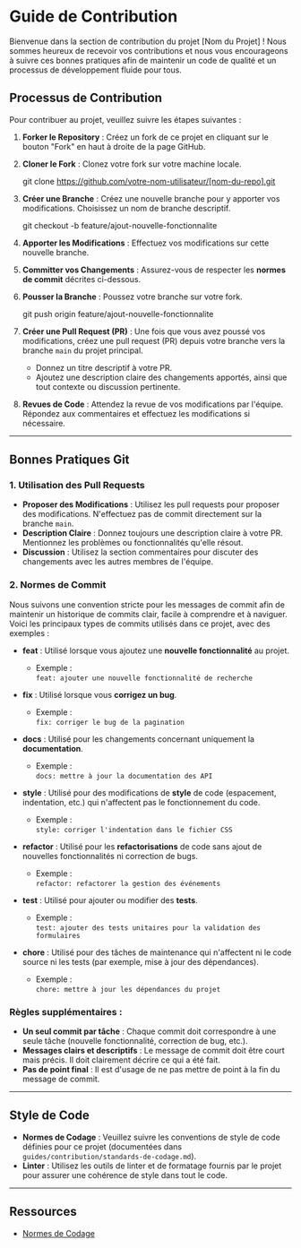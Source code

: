 # Guide de Contribution

Bienvenue dans la section de contribution du projet [Nom du Projet] ! Nous sommes heureux de recevoir vos contributions et nous vous encourageons à suivre ces bonnes pratiques afin de maintenir un code de qualité et un processus de développement fluide pour tous.

## Processus de Contribution

Pour contribuer au projet, veuillez suivre les étapes suivantes :

1. **Forker le Repository** : Créez un fork de ce projet en cliquant sur le bouton "Fork" en haut à droite de la page GitHub.
   
2. **Cloner le Fork** : Clonez votre fork sur votre machine locale.

   git clone https://github.com/votre-nom-utilisateur/[nom-du-repo].git

3. **Créer une Branche** : Créez une nouvelle branche pour y apporter vos modifications. Choisissez un nom de branche descriptif.

   git checkout -b feature/ajout-nouvelle-fonctionnalite

4. **Apporter les Modifications** : Effectuez vos modifications sur cette nouvelle branche.

5. **Committer vos Changements** : Assurez-vous de respecter les **normes de commit** décrites ci-dessous.

6. **Pousser la Branche** : Poussez votre branche sur votre fork.

   git push origin feature/ajout-nouvelle-fonctionnalite

7. **Créer une Pull Request (PR)** : Une fois que vous avez poussé vos modifications, créez une pull request (PR) depuis votre branche vers la branche `main` du projet principal.
   - Donnez un titre descriptif à votre PR.
   - Ajoutez une description claire des changements apportés, ainsi que tout contexte ou discussion pertinente.

8. **Revues de Code** : Attendez la revue de vos modifications par l'équipe. Répondez aux commentaires et effectuez les modifications si nécessaire.

---

## Bonnes Pratiques Git

### 1. Utilisation des Pull Requests
- **Proposer des Modifications** : Utilisez les pull requests pour proposer des modifications. N'effectuez pas de commit directement sur la branche `main`.
- **Description Claire** : Donnez toujours une description claire à votre PR. Mentionnez les problèmes ou fonctionnalités qu'elle résout.
- **Discussion** : Utilisez la section commentaires pour discuter des changements avec les autres membres de l'équipe.

### 2. Normes de Commit
Nous suivons une convention stricte pour les messages de commit afin de maintenir un historique de commits clair, facile à comprendre et à naviguer. Voici les principaux types de commits utilisés dans ce projet, avec des exemples :

- **feat** : Utilisé lorsque vous ajoutez une **nouvelle fonctionnalité** au projet.
  - Exemple :  
    `feat: ajouter une nouvelle fonctionnalité de recherche`
  
- **fix** : Utilisé lorsque vous **corrigez un bug**.
  - Exemple :  
    `fix: corriger le bug de la pagination`
  
- **docs** : Utilisé pour les changements concernant uniquement la **documentation**.
  - Exemple :  
    `docs: mettre à jour la documentation des API`
  
- **style** : Utilisé pour des modifications de **style** de code (espacement, indentation, etc.) qui n'affectent pas le fonctionnement du code.
  - Exemple :  
    `style: corriger l'indentation dans le fichier CSS`
  
- **refactor** : Utilisé pour les **refactorisations** de code sans ajout de nouvelles fonctionnalités ni correction de bugs.
  - Exemple :  
    `refactor: refactorer la gestion des événements`
  
- **test** : Utilisé pour ajouter ou modifier des **tests**.
  - Exemple :  
    `test: ajouter des tests unitaires pour la validation des formulaires`
  
- **chore** : Utilisé pour des tâches de maintenance qui n'affectent ni le code source ni les tests (par exemple, mise à jour des dépendances).
  - Exemple :  
    `chore: mettre à jour les dépendances du projet`

### Règles supplémentaires :
- **Un seul commit par tâche** : Chaque commit doit correspondre à une seule tâche (nouvelle fonctionnalité, correction de bug, etc.).
- **Messages clairs et descriptifs** : Le message de commit doit être court mais précis. Il doit clairement décrire ce qui a été fait.
- **Pas de point final** : Il est d'usage de ne pas mettre de point à la fin du message de commit.

---

## Style de Code

- **Normes de Codage** : Veuillez suivre les conventions de style de code définies pour ce projet (documentées dans `guides/contribution/standards-de-codage.md`).
- **Linter** : Utilisez les outils de linter et de formatage fournis par le projet pour assurer une cohérence de style dans tout le code.

---

## Ressources

- [Normes de Codage](standards-de-codage.md)
